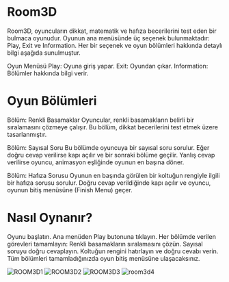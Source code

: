 # Room3D
 
Room3D, oyuncuların dikkat, matematik ve hafıza becerilerini test eden bir bulmaca oyunudur. Oyunun ana menüsünde üç seçenek bulunmaktadır: Play, Exit ve Information. Her bir seçenek ve oyun bölümleri hakkında detaylı bilgi aşağıda sunulmuştur.

Oyun Menüsü Play: Oyuna giriş yapar. Exit: Oyundan çıkar. Information: Bölümler hakkında bilgi verir. 

# Oyun Bölümleri

Bölüm: Renkli Basamaklar Oyuncular, renkli basamakların belirli bir sıralamasını çözmeye çalışır. Bu bölüm, dikkat becerilerini test etmek üzere tasarlanmıştır.

Bölüm: Sayısal Soru Bu bölümde oyuncuya bir sayısal soru sorulur. Eğer doğru cevap verilirse kapı açılır ve bir sonraki bölüme geçilir. Yanlış cevap verilirse oyuncu, animasyon eşliğinde oyunun en başına döner.

Bölüm: Hafıza Sorusu Oyunun en başında görülen bir koltuğun rengiyle ilgili bir hafıza sorusu sorulur. Doğru cevap verildiğinde kapı açılır ve oyuncu, oyunun bitiş menüsüne (Finish Menu) geçer.

# Nasıl Oynanır?
Oyunu başlatın. Ana menüden Play butonuna tıklayın. Her bölümde verilen görevleri tamamlayın: Renkli basamakların sıralamasını çözün. Sayısal soruyu doğru cevaplayın. Koltuğun rengini hatırlayın ve doğru cevabı verin. Tüm bölümleri tamamladığınızda oyun bitiş menüsüne ulaşacaksınız.

![ROOM3D1](https://github.com/ezgidmrplt/Rooms3D/assets/148906320/23a1a4f6-47ec-40ad-9a89-e6523ddc45c2)
![ROOM3D2](https://github.com/ezgidmrplt/Rooms3D/assets/148906320/89ec994e-87fe-4656-94d6-4c2cd1a53efa)
![ROOM3D3](https://github.com/ezgidmrplt/Rooms3D/assets/148906320/404e75e0-664a-4bcd-829b-b95877244bdb)
![room3d4](https://github.com/ezgidmrplt/Rooms3D/assets/148906320/8b88482a-e723-4735-abc7-fa3ea12bbc01)
